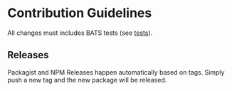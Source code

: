 Contribution Guidelines
=======================

All changes must includes BATS tests (see [tests](tests)).  


Releases
--------
Packagist and NPM Releases happen automatically based on tags.  Simply push a new tag and the new package will be released.

